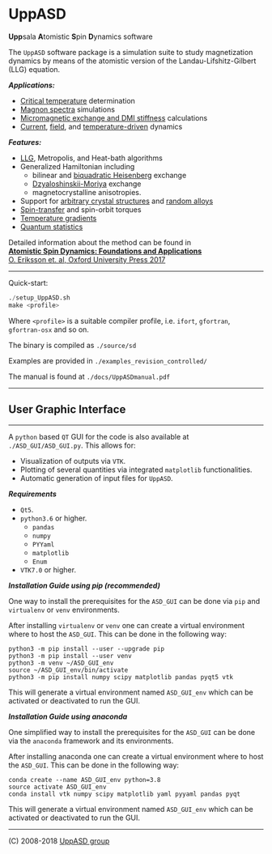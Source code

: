 <h1>UppASD</h1>

<b>Upp</b>sala <b>A</b>tomistic <b>S</b>pin <b>D</b>ynamics software
<!--![logo][logo]-->


The `UppASD` software package is a simulation suite to study magnetization dynamics by means of the atomistic version of the Landau-Lifshitz-Gilbert (LLG) equation.

***Applications:***
- [Critical temperature][11] determination
- [Magnon spectra][7] simulations
- [Micromagnetic exchange and DMI stiffness][6] calculations
- [Current][9], [field][8], and [temperature-driven][5] dynamics

***Features:***
- [LLG][12], Metropolis, and Heat-bath algorithms
- Generalized Hamiltonian including 
	-	bilinear and [biquadratic Heisenberg][10] exchange
	-	[Dzyaloshinskii-Moriya][15] exchange 
	-	magnetocrystalline anisotropies.
- Support for [arbitrary crystal structures][14] and [random alloys][13]
- [Spin-transfer][9] and spin-orbit torques
- [Temperature gradients][4]
- [Quantum statistics][3]

Detailed information about the method can be found in   
[**Atomistic Spin Dynamics: Foundations and Applications**  
O. Eriksson et. al,  Oxford University Press 2017][1]


---
Quick-start:
```python
./setup_UppASD.sh   
make <profile>
```

Where `<profile>` is a suitable compiler profile, i.e. `ifort`, `gfortran`, `gfortran-osx` and so on.   

The binary is compiled as `./source/sd`

Examples are provided in `./examples_revision_controlled/`

The manual is found at `./docs/UppASDmanual.pdf` 

---

<h2>User Graphic Interface</h2>

---

A `python` based `QT` GUI for the code is also available at `./ASD_GUI/ASD_GUI.py`. 
This allows for:
- Visualization of outputs via `VTK`.
- Plotting of several quantities via integrated `matplotlib` functionalities.
- Automatic generation of input files for `UppASD`.

***Requirements***
- `Qt5`.
- `python3.6` or higher.
   - `pandas`
   - `numpy`
   - `PYYaml`
   - `matplotlib`
   - `Enum`
- `VTK7.0` or higher.

***Installation Guide using pip (recommended)***

One way to install the prerequisites for the `ASD_GUI` can be done via `pip` and `virtualenv` or `venv` environments.

After installing `virtualenv` or `venv` one can create a virtual environment where to host the `ASD_GUI`. This can be done in the following way:

```
python3 -m pip install --user --upgrade pip
python3 -m pip install --user venv
python3 -m venv ~/ASD_GUI_env
source ~/ASD_GUI_env/bin/activate
python3 -m pip install numpy scipy matplotlib pandas pyqt5 vtk
```
This will generate a virtual environment named `ASD_GUI_env` which can be activated or deactivated to run the GUI.

***Installation Guide using anaconda***

One simplified way to install the prerequisites for the `ASD_GUI` can be done via the `anaconda` framework and its environments.

After installing anaconda one can create a virtual environment where to host the `ASD_GUI`. This can be done in the following way:

```
conda create --name ASD_GUI_env python=3.8 
source activate ASD_GUI_env
conda install vtk numpy scipy matplotlib yaml pyyaml pandas pyqt

```
This will generate a virtual environment named `ASD_GUI_env` which can be activated or deactivated to run the GUI. 


---
(C) 2008-2018 [UppASD group][2]

[1]:https://global.oup.com/academic/product/atomistic-spin-dynamics-9780198788669
[2]:http://www.physics.uu.se/research/materials-theory/ongoing-research/uppasd/
[3]:https://journals.aps.org/prmaterials/abstract/10.1103/PhysRevMaterials.2.013802
[4]:https://journals.aps.org/prb/abstract/10.1103/PhysRevB.90.014434
[5]:https://www.nature.com/articles/ncomms12430
[6]:https://journals.aps.org/prb/abstract/10.1103/PhysRevB.92.214424
[7]:http://iopscience.iop.org/article/10.1088/0953-8984/27/24/243202/meta
[8]:https://journals.aps.org/prb/abstract/10.1103/PhysRevB.86.224401
[9]:https://www.nature.com/articles/srep25685
[10]:https://journals.aps.org/prl/abstract/10.1103/PhysRevLett.111.127204
[11]:https://journals.aps.org/prb/abstract/10.1103/PhysRevB.93.214439
[12]:http://iopscience.iop.org/article/10.1088/0953-8984/20/31/315203
[13]:https://journals.aps.org/prb/abstract/10.1103/PhysRevB.94.214410
[14]:https://journals.aps.org/prb/abstract/10.1103/PhysRevB.92.094411
[15]:https://www.nature.com/articles/ncomms5815
[logo]:../docs/uppasd_rot.png
